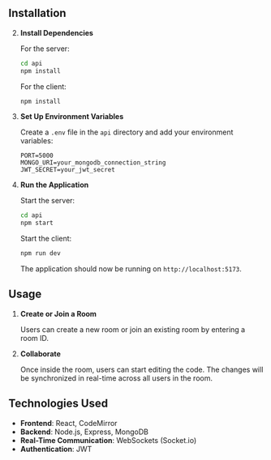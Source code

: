 ## Installation
2. **Install Dependencies**

    For the server:

    ```bash
    cd api
    npm install
    ```

    For the client:

    ```bash
    npm install
    ```

3. **Set Up Environment Variables**

    Create a `.env` file in the `api` directory and add your environment variables:

    ```env
    PORT=5000
    MONGO_URI=your_mongodb_connection_string
    JWT_SECRET=your_jwt_secret
    ```

4. **Run the Application**

    Start the server:

    ```bash
    cd api
    npm start
    ```

    Start the client:

    ```bash
    npm run dev
    ```

    The application should now be running on `http://localhost:5173`.

## Usage

1. **Create or Join a Room**

    Users can create a new room or join an existing room by entering a room ID.

2. **Collaborate**

    Once inside the room, users can start editing the code. The changes will be synchronized in real-time across all users in the room.


## Technologies Used

- **Frontend**: React, CodeMirror
- **Backend**: Node.js, Express, MongoDB
- **Real-Time Communication**: WebSockets (Socket.io)
- **Authentication**: JWT


